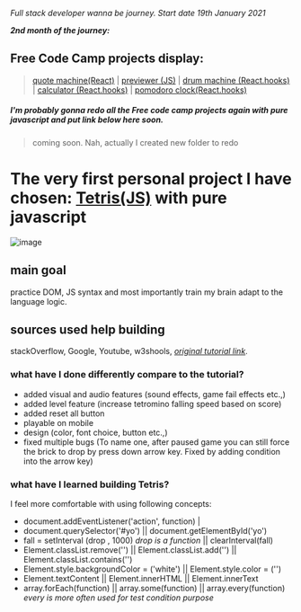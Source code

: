 *_Full stack developer wanna be journey. Start date 19th January 2021_*

***2nd month of the journey:***

## Free Code Camp projects display:

  >[quote machine(React)](https://a331998513.github.io/practice/docs/quote_machine/)  |
  >[previewer (JS)](https://a331998513.github.io/practice/docs/previewer/)  |
  >[drum machine (React.hooks)](https://a331998513.github.io/practice/docs/drum_machine/)  |
  >[calculator (React.hooks)](https://a331998513.github.io/practice/docs/calculator/)  |
  >[pomodoro clock(React.hooks)](https://a331998513.github.io/practice/docs/clock/)


##### I'm probably gonna redo all the Free code camp projects again with pure javascript and put link below here soon.

>coming soon. Nah, actually I created new folder to redo

# The very first personal project I have chosen:      [Tetris(JS)](https://a331998513.github.io/practice/docs/Tetris/) with pure javascript
![image](https://user-images.githubusercontent.com/78078898/111630014-31aa1e80-87f2-11eb-89f0-f2f015d0bb7b.png)


## main goal

practice DOM, JS syntax and most importantly train my brain adapt to the language logic.

## sources used help building
stackOverflow, Google, Youtube, w3shools, *[original tutorial link](https://www.youtube.com/watch?v=w1JJfK09ujQ&t=4610s)*.

### what have I done differently compare to the tutorial?
- added visual and audio features (sound effects, game fail effects etc.,)
- added level feature (increase tetromino falling speed based on score)
- added reset all button
- playable on mobile
- design (color, font choice, button etc.,)
- fixed multiple bugs (To name one, after paused game you can still force the brick to drop by press down arrow key. Fixed by adding condition into the arrow key)

### what have I learned building Tetris?

I feel more comfortable with using following concepts:

- document.addEventListener('action', function) |
- document.querySelector('#yo') || document.getElementById('yo')
- fall = setInterval (drop , 1000) _drop is a function_ || clearInterval(fall)  
- Element.classList.remove('') || Element.classList.add('') || Element.classList.contains('')
- Element.style.backgroundColor = ('white') || Element.style.color = ('')
- Element.textContent || Element.innerHTML || Element.innerText
- array.forEach(function) || array.some(function) || array.every(function) _every is more often used for test condition purpose_
